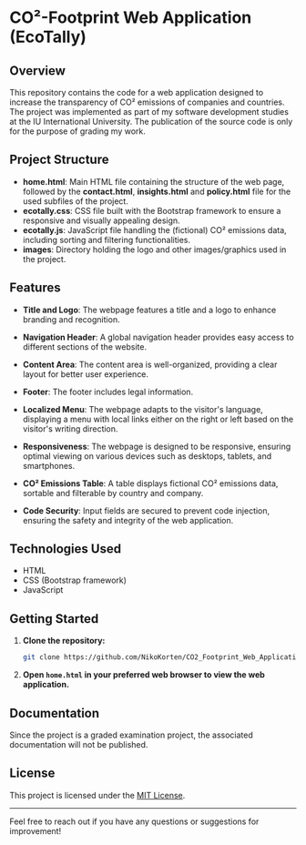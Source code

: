 # CO²-Footprint Web Application (EcoTally)

## Overview

This repository contains the code for a web application designed to increase the transparency of CO² emissions of companies and countries. The project was implemented as part of my software development studies at the IU International University. The publication of the source code is only for the purpose of grading my work. 

## Project Structure

- **home.html**: Main HTML file containing the structure of the web page, followed by the **contact.html**, **insights.html** and **policy.html** file for the used subfiles of the project.
- **ecotally.css**: CSS file built with the Bootstrap framework to ensure a responsive and visually appealing design.
- **ecotally.js**: JavaScript file handling the (fictional) CO² emissions data, including sorting and filtering functionalities.
- **images**: Directory holding the logo and other images/graphics used in the project.

## Features

- **Title and Logo**: The webpage features a title and a logo to enhance branding and recognition.

- **Navigation Header**: A global navigation header provides easy access to different sections of the website.

- **Content Area**: The content area is well-organized, providing a clear layout for better user experience.

- **Footer**: The footer includes legal information.

- **Localized Menu**: The webpage adapts to the visitor's language, displaying a menu with local links either on the right or left based on the visitor's writing direction.

- **Responsiveness**: The webpage is designed to be responsive, ensuring optimal viewing on various devices such as desktops, tablets, and smartphones.

- **CO² Emissions Table**: A table displays fictional CO² emissions data, sortable and filterable by country and company.

- **Code Security**: Input fields are secured to prevent code injection, ensuring the safety and integrity of the web application.

## Technologies Used

- HTML
- CSS (Bootstrap framework)
- JavaScript

## Getting Started

1. **Clone the repository:**
   ```bash
   git clone https://github.com/NikoKorten/CO2_Footprint_Web_Application
   ```

2. **Open `home.html` in your preferred web browser to view the web application.**

## Documentation

Since the project is a graded examination project, the associated documentation will not be published. 

## License

This project is licensed under the [MIT License](LICENSE).

---

Feel free to reach out if you have any questions or suggestions for improvement!
